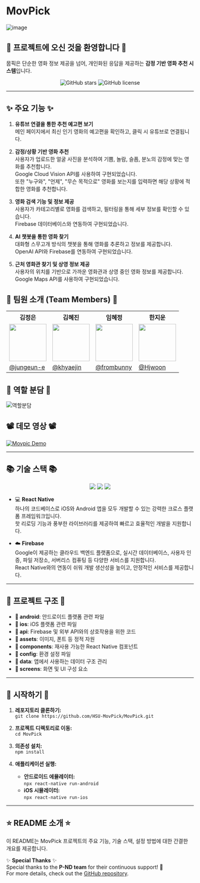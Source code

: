 # MovPick
![image](https://github.com/user-attachments/assets/aeaa3814-836f-49e8-8053-bb52b29b4bee)

## 👋 프로젝트에 오신 것을 환영합니다 👋

뭅픽은 단순한 영화 정보 제공을 넘어, 개인화된 응답을 제공하는 **감정 기반 영화 추천 시스템**입니다.


<p align="center">
    <img src="https://img.shields.io/github/stars/HSU-MovPick/MovPick?style=social" alt="GitHub stars">
    <img src="https://img.shields.io/github/license/HSU-MovPick/MovPick" alt="GitHub license">
</p>

---
## ✨ 주요 기능 ✨  

1. **유튜브 연결을 통한 추천 예고편 보기**  
   메인 페이지에서 최신 인기 영화의 예고편을 확인하고, 클릭 시 유튜브로 연결됩니다.

2. **감정/상황 기반 영화 추천**  
   사용자가 업로드한 얼굴 사진을 분석하여 기쁨, 놀람, 슬픔, 분노의 감정에 맞는 영화를 추천합니다.  
   Google Cloud Vision API를 사용하여 구현되었습니다.  
   또한 "누구와", "언제", "무슨 목적으로" 영화를 보는지를 입력하면 해당 상황에 적합한 영화를 추천합니다.  

3. **영화 검색 기능 및 정보 제공**  
   사용자가 카테고리별로 영화를 검색하고, 필터링을 통해 세부 정보를 확인할 수 있습니다.  
   Firebase 데이터베이스와 연동하여 구현되었습니다.  

4. **AI 챗봇을 통한 영화 찾기**  
   대화형 스무고개 방식의 챗봇을 통해 영화를 추론하고 정보를 제공합니다.  
   OpenAI API와 Firebase를 연동하여 구현되었습니다.  

5. **근처 영화관 찾기 및 상영 정보 제공**  
   사용자의 위치를 기반으로 가까운 영화관과 상영 중인 영화 정보를 제공합니다.  
   Google Maps API를 사용하여 구현되었습니다.
   
## 👥 팀원 소개 (Team Members) 👥  

<table align="center">
  <tr>
    <th>김정은</th>
    <th>김혜진</th>
    <th>임혜정</th>
    <th>한지운</th>
  </tr>
  <tr>
    <td><img src="https://github.com/jungeun-e.png" width="100"></td>
    <td><img src="https://github.com/khyaejin.png" width="100"></td>
    <td><img src="https://github.com/frombunny.png" width="100"></td>
    <td><img src="https://github.com/Hjwoon.png" width="100"></td>
  </tr>
  <tr>
    <td><a href="https://github.com/jungeun-e">@jungeun-e</a></td>
    <td><a href="https://github.com/khyaejin">@khyaejin</a></td>
    <td><a href="https://github.com/frombunny">@frombunny</a></td>
    <td><a href="https://github.com/Hjwoon">@Hjwoon</a></td>
  </tr>
</table>

## 🎨 역할 분담 🎨
![역할분담](https://github.com/user-attachments/assets/bdedd6b9-c021-44c9-9bc6-2547d5e6ffa2)


## 📽️ 데모 영상 📽️

[![Movpic Demo](https://img.youtube.com/vi/nCiwxNnZM9E/0.jpg)](https://youtu.be/nCiwxNnZM9E?si=LpiVlLBhLSf4Y1E2)

---

## 📚 기술 스택 📚

<p align="center">
    <img src="https://img.shields.io/badge/JavaScript-F7DF1E?style=for-the-badge&logo=JavaScript&logoColor=white">
    <img src="https://img.shields.io/badge/React_Native-61DAFB?style=for-the-badge&logo=React&logoColor=white">
    <img src="https://img.shields.io/badge/Firebase-FFCA28?style=for-the-badge&logo=Firebase&logoColor=white">
</p>

- 💻 **React Native**  
   하나의 코드베이스로 iOS와 Android 앱을 모두 개발할 수 있는 강력한 크로스 플랫폼 프레임워크입니다.  
   핫 리로딩 기능과 풍부한 라이브러리를 제공하여 빠르고 효율적인 개발을 지원합니다.

- ☁️ **Firebase**  
   Google이 제공하는 클라우드 백엔드 플랫폼으로, 실시간 데이터베이스, 사용자 인증, 파일 저장소, 서버리스 컴퓨팅 등 다양한 서비스를 지원합니다.  
   React Native와의 연동이 쉬워 개발 생산성을 높이고, 안정적인 서비스를 제공합니다.

---

## 📂 프로젝트 구조 📂

- **📁 android**: 안드로이드 플랫폼 관련 파일
- **📁 ios**: iOS 플랫폼 관련 파일
- **📁 api**: Firebase 및 외부 API와의 상호작용을 위한 코드
- **📁 assets**: 이미지, 폰트 등 정적 자원
- **📁 components**: 재사용 가능한 React Native 컴포넌트
- **📁 config**: 환경 설정 파일
- **📁 data**: 앱에서 사용하는 데이터 구조 관리
- **📁 screens**: 화면 및 UI 구성 요소

---

## 🚀 시작하기 🚀

1. **레포지토리 클론하기:**  
   `git clone https://github.com/HSU-MovPick/MovPick.git`

2. **프로젝트 디렉토리로 이동:**  
   `cd MovPick`

3. **의존성 설치:**  
   `npm install`

4. **애플리케이션 실행:**  
   - **안드로이드 에뮬레이터:**  
     `npx react-native run-android`
   - **iOS 시뮬레이터:**  
     `npx react-native run-ios`


---

## ⭐ README 소개 ⭐

이 README는 MovPick 프로젝트의 주요 기능, 기술 스택, 설정 방법에 대한 간결한 개요를 제공합니다.  

✨ **Special Thanks** ✨  
Special thanks to the **P-ND team** for their continuous support! 🚀  
For more details, check out the [GitHub repository](https://github.com/PND-Gamjakkang).
